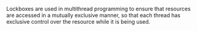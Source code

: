 Lockboxes are used in multithread programming to ensure that resources are accessed in a mutually exclusive manner, so that each thread has exclusive control over the resource while it is being used.
